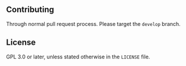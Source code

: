 ## Contributing

Through normal pull request process. Please target the `develop` branch.

## License

GPL 3.0 or later, unless stated otherwise in the `LICENSE` file.

